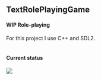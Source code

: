 ## TextRolePlayingGame
#### WIP Role-playing
For this project I use C++ and SDL2.
</br></br>
#### Current status
![](https://i.imgur.com/yH7Er0f.png)
